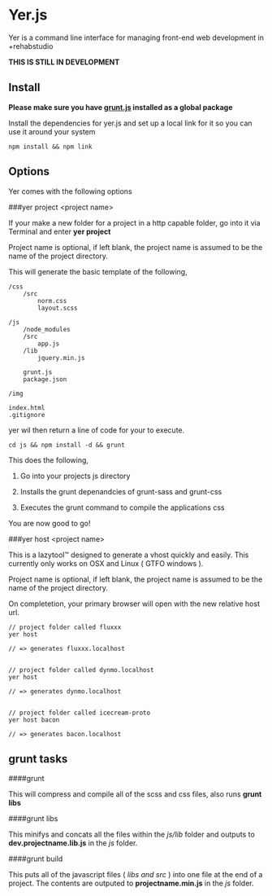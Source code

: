 Yer.js
======

Yer is a command line interface for managing front-end web development in +rehabstudio

__THIS IS STILL IN DEVELOPMENT__

Install
-------

**Please make sure you have [grunt.js](https://github.com/cowboy/grunt) installed as a global package**

Install the dependencies for yer.js and set up a local link for it so you can use it around your system

	npm install && npm link

Options
-------


Yer comes with the following options

###yer project &lt;project name&gt;

If your make a new folder for a project in a http capable folder, go into it via Terminal and enter __yer project__

Project name is optional, if left blank, the project name is assumed to be the name of the project directory.

This will generate the basic template of the following,

	/css
		/src
			norm.css
			layout.scss
			
	/js
		/node_modules
		/src
			app.js
		/lib
			jquery.min.js
		
		grunt.js
		package.json
			
	/img
	
	index.html
	.gitignore
	
yer wil then return a line of code for your to execute.

	cd js && npm install -d && grunt
	
This does the following,

 1) Go into your projects js directory

 2) Installs the grunt depenandcies of grunt-sass and grunt-css

 3) Executes the grunt command to compile the applications css
 
You are now good to go!
 
###yer host &lt;project name&gt;
 
This is a lazytool™ designed to generate a vhost quickly and easily. This currently only works on OSX and Linux ( GTFO windows ).
 
Project name is optional, if left blank, the project name is assumed to be the name of the project directory.
 
On completetion, your primary browser will open with the new relative host url.
	
	// project folder called fluxxx
	yer host

	// => generates fluxxx.localhost


	// project folder called dynmo.localhost
	yer host

	// => generates dynmo.localhost


	// project folder called icecream-proto
	yer host bacon

	// => generates bacon.localhost



grunt tasks
-----------

####grunt 

This will compress and compile all of the scss and css files, also runs __grunt libs__

####grunt libs

This minifys and concats all the files within the _js/lib_ folder and outputs to __dev.projectname.lib.js__ in the _js_ folder.

####grunt build

This puts all of the javascript files ( _libs and src_ ) into one file at the end of a project. The contents are outputed to __projectname.min.js__ in the _js_ folder.
